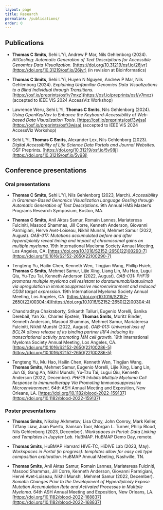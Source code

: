 ```yaml
---
layout: page
title: Research
permalink: /publications/
order: 0
---
```


## Publications
- <b>Thomas C Smits</b>, Sehi L’Yi, Andrew P Mar, Nils Gehlenborg (2024). _AltGosling: Automatic Generation of Text Descriptions for Accessible Genomics Data Visualization._ [https://doi.org/10.31219/osf.io/26jvr](https://doi.org/10.31219/osf.io/26jvr) (in revision at Bioinformatics)

- <b>Thomas C Smits</b>, Sehi L’Yi, Huyen N Nguyen, Andrew P Mar, Nils Gehlenborg (2024). _Explaining Unfamiliar Genomics Data Visualizations to a Blind Individual through Transitions._ [https://osf.io/preprints/osf/v7mxz](https://osf.io/preprints/osf/v7mxz) (accepted to IEEE VIS 2024 AccessViz Workshop)

- Lawrence Weru, Sehi L’Yi, <b>Thomas C Smits</b>, Nils Gehlenborg (2024). _Using OpenKeyNav to Enhance the Keyboard-Accessibility of Web-based Data Visualization Tools._ [https://osf.io/preprints/osf/3wjsa](https://osf.io/preprints/osf/3wjsa) (accepted to IEEE VIS 2024 AccessViz Workshop)

- Sehi L’Yi, <b>Thomas C Smits</b>, Alexander Lex, Nils Gehlenborg (2023). _Digital Accessibility of Life Science Data Portals and Journal Websites._ OSF Preprints. [https://doi.org/10.31219/osf.io/5v98j](https://doi.org/10.31219/osf.io/5v98j)

## Conference presentations
### Oral presentations
- <b>Thomas C Smits</b>, Sehi L’Yi, Nils Gehlenborg (2023, March). _Accessibility in Grammar-Based Genomics Visualization Language Gosling through Automatic Generation of Text Descriptions_. 9th Annual HMS Master’s Programs Research Symposium, Boston, MA.

- <b>Thomas C Smits</b>, Anil Aktas Samur, Romain Lannes, Mariateresa Fulciniti, Masood Shammas, Jill Corre, Kenneth Anderson, Giovanni Parmigiani, Hervé Avet-Loiseau, Nikhil Munshi, Mehmet Samur (2022, August). _OAB-017: Mutations accumulated before and after hyperdiploidy reveal timing and impact of chromosomal gains on multiple myeloma._ 19th International Myeloma Society Annual Meeting, Los Angeles, CA. [https://doi.org/10.1016/S2152-2650(22)00290-7](https://doi.org/10.1016/S2152-2650(22)00290-7)

- Tengteng Yu, Hailin Chen, Kenneth Wen, Tingjian Wang, Phillip Hsieh, <b>Thomas C Smits</b>, Mehmet Samur, Lijie Xing, Liang Lin, Mu Hao, Lugui Qiu, Yu-Tzu Tai, Kenneth Anderson (2022, August). _OAB-031: PHF19 promotes multiple myeloma cell resistant to daratumumab/isatuximab via upregulation in immunosuppressive microenvironment and reduced CD38 target expression._ 19th International Myeloma Society Annual Meeting, Los Angeles, CA. [https://doi.org/10.1016/S2152-2650(22)00304-4](https://doi.org/10.1016/S2152-2650(22)00304-4)

- Chandraditya Chakraborty, Srikanth Talluri, Eugenio Morelli, Sanika Derebail, Yan Xu, Charles Epstein, <b>Thomas Smits</b>, Moritz Binder, Kenneth Anderson, Masood Shammas, Mehmet Samur, Mariateresa Fulciniti, Nikhil Munshi (2022, August). _OAB-013: Universal loss of BCL7A allows release of its binding partner IRF4 inducing its transcriptional activity promoting MM cell growth._ 19th International Myeloma Society Annual Meeting, Los Angeles, CA. [https://doi.org/10.1016/S2152-2650(22)00286-5](https://doi.org/10.1016/S2152-2650(22)00286-5)

- Tengteng Yu, Mu Hao, Hailin Chen, Kenneth Wen, Tingjian Wang, <b>Thomas Smits</b>, Mehmet Samur, Eugenio Morelli, Lijie Xing, Liang Lin, Jun Qi, Gang An, Nikhil Munshi, Yu-Tzu Tai, Lugui Qiu, Kenneth Anderson (2022, December). _PHF19 Inhibits Multiple Myeloma Cell Response to Immunotherapy Via Promoting Immunosuppressive Microenvironment._ 64th ASH Annual Meeting and Exposition, New Orleans, LA. [https://doi.org/10.1182/blood-2022-159137](https://doi.org/10.1182/blood-2022-159137) 

### Poster presentations
- <b>Thomas Smits</b>, Nikolay Akhmetov, Lisa Choy, John Conroy, Mark Keller, Tiffany Liaw, Juan Puerto, Samson Toor, Morgan L. Turner, Philip Blood, Nils Gehlenborg (2023, December). _Workspaces in Portal: Data Linking and Templates in Jupyter Lab._ HuBMAP. HuBMAP Demo Day, remote.

- <b>Thomas Smits</b>, HuBMAP Harvard HIVE-TC, HiDIVE Lab (2023, May). _Workspaces in Portal (in progress): templates allow for easy cell type composition exploration._ HuBMAP Annual Meeting, Nashville, TN.

- <b>Thomas Smits</b>, Anil Aktas Samur, Romain Lannes, Mariateresa Fulciniti, Masood Shammas, Jill Corre, Kenneth Anderson, Giovanni Parmigiani, Hervé Avet-Loiseau, Nikhil Munshi, Mehmet Samur (2022, December). _Somatic Changes Prior to the Development of Hyperdiploidy Expose Mutation Accumulation Rate and Activated Processes in Multiple Myeloma._ 64th ASH Annual Meeting and Exposition, New Orleans, LA. [https://doi.org/10.1182/blood-2022-168837](https://doi.org/10.1182/blood-2022-168837)
